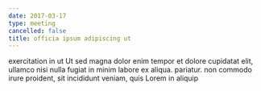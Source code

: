 ```yaml
---
date: 2017-03-17
type: meeting
cancelled: false
title: officia ipsum adipiscing ut
---
```

exercitation in ut Ut sed magna dolor enim tempor et dolore cupidatat elit, ullamco nisi nulla fugiat in minim labore ex aliqua. pariatur. non commodo irure proident, sit incididunt veniam, quis Lorem in aliquip